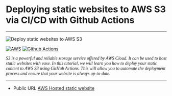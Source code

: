 # Deploying static websites to AWS S3 via CI/CD with Github Actions
 ---
 
 ![Deploy static websites to AWS S3](https://github.com/watanabe3tipapa/static-watanabe3tipapa-site-pe/assets/1008132/b58003f1-b0f1-4cf8-9e9c-802e7597eb44)



[![AWS](https://img.shields.io/badge/AWS-Cloud%20Provider-orange?logo=amazon-aws)](https://aws.amazon.com/)
[![Github Actions](https://img.shields.io/badge/CI-GithubActions-blue?logo=github-actions&logoColor=white)](https://github.com)



<i style="font-family: 'Times New Roman'; ">S3 is a powerful and reliable storage service offered by AWS Cloud. It can be used to host static websites with ease. In this tutorial, we will learn you how to deploy your static content to AWS S3 using GitHub Actions. This will allow you to automate the deployment process and ensure that your website is always up-to-date.</i>


---


- Public URL [AWS Hosted static website](https://static-watanabe3tipapa-site.s3.ap-northeast-1.amazonaws.com/)


